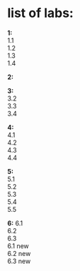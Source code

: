 # list of labs:
**1:**  
1.1  
1.2  
1.3  
1.4  

**2:**  

**3:**    
3.2  
3.3  
3.4

**4:**  
4.1  
4.2  
4.3  
4.4

**5:**  
5.1  
5.2  
5.3  
5.4  
5.5 

**6:** 
6.1  
6.2  
6.3  
6.1 new  
6.2 new  
6.3 new  
  
